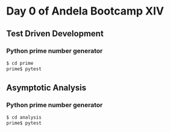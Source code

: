 # Day 0 of Andela Bootcamp XIV
## Test Driven Development
### Python prime number generator

```bash
$ cd prime
prime$ pytest
```

## Asymptotic Analysis
### Python prime number generator

```bash  
$ cd analysis
prime$ pytest
```

